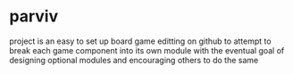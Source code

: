 # parviv

project is an easy to set up board game
editting on github to attempt to break each game component into its own module with the eventual goal of designing optional modules and encouraging others to do the same
